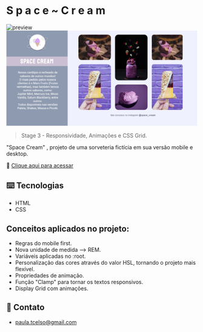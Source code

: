 #  S p a c e ~ C r e a m 

![preview](/imagens/127.0.0.1_5501_index.html%20(1).png)
![preview](/imagens/Space%20cream%20desktop%20.png)

> Stage 3 - Responsividade, Animações e CSS Grid.

"Space Cream" , projeto de uma sorveteria fictícia em sua versão mobile e desktop.

🔗 [Clique aqui para acessar]()

## ⌨️ Tecnologias 

- HTML  
- CSS

## Conceitos aplicados no projeto:

- Regras do mobile first.
- Nova unidade de medida --> REM.
- Variáveis aplicadas no :root.
- Personalização das cores através do valor HSL, tornando o projeto mais flexível.
- Propriedades de animação.
- Função "Clamp" para tornar os textos responsivos.
- Display Grid com animações.

##  🖤 Contato
- paula.tcelso@gmail.com